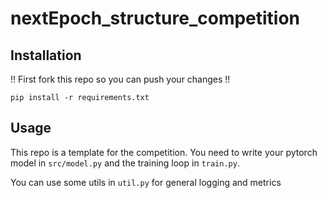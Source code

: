 # nextEpoch_structure_competition

## Installation
!! First fork this repo so you can push your changes !!
```
pip install -r requirements.txt
```

## Usage
This repo is a template for the competition. You need to write your pytorch model in `src/model.py` and the training loop in `train.py`.

You can use some utils in `util.py` for general logging and metrics
